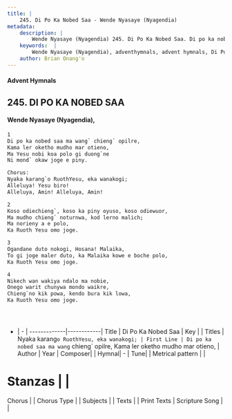```yaml
---
title: |
    245. Di Po Ka Nobed Saa - Wende Nyasaye (Nyagendia)
metadata:
    description: |
        Wende Nyasaye (Nyagendia) 245. Di Po Ka Nobed Saa. Di po ka nobed saa ma wang` chieng` opilre, Kama ler oketho mudho mar otieno, Ma Yesu nobi koa polo gi duong`ne Ni mond` okaw joge e piny.  Chorus: Nyaka karang`o RuothYesu, eka wanakogi; Alleluya! Yesu biro! Alleluya, Amin! Alleluya, Amin!  
    keywords:  |
        Wende Nyasaye (Nyagendia), adventhymnals, advent hymnals, Di Po Ka Nobed Saa, Di po ka nobed saa ma wang` chieng` opilre, Kama ler oketho mudho mar otieno,. Nyaka karang`o RuothYesu, eka wanakogi;
    author: Brian Onang'o
---
```


#### Advent Hymnals
## 245. DI PO KA NOBED SAA
####  Wende Nyasaye (Nyagendia),

```txt
1
Di po ka nobed saa ma wang` chieng` opilre,
Kama ler oketho mudho mar otieno,
Ma Yesu nobi koa polo gi duong`ne
Ni mond` okaw joge e piny.

Chorus:
Nyaka karang`o RuothYesu, eka wanakogi;
Alleluya! Yesu biro!
Alleluya, Amin! Alleluya, Amin!

2
Koso odiechieng`, koso ka piny oyuso, koso odiewuor,
Ma mudho chieng` noturnwa, kod lerno malich;
Ma norieny a e polo,
Ka Ruoth Yesu omo joge.

3
Ogandane duto nokogi, Hosana! Malaika,
To gi joge maler duto, ka Malaika kowe e boche polo,
Ka Ruoth Yesu omo joge.

4
Nikech wan wakiya ndalo ma nobie,
Onego warit chunywa mondo waikre,
Chieng`no kik powa, kendo bura kik lowa,
Ka Ruoth Yesu omo joge.





```

- |   -  |
-------------|------------|
Title | Di Po Ka Nobed Saa |
Key |  |
Titles | Nyaka karang`o RuothYesu, eka wanakogi; |
First Line | Di po ka nobed saa ma wang` chieng` opilre, Kama ler oketho mudho mar otieno, |
Author | 
Year | 
Composer| |
Hymnal|  - |
Tune|  |
Metrical pattern | |
# Stanzas |  |
Chorus |  |
Chorus Type |  |
Subjects | |
Texts |  |
Print Texts | 
Scripture Song |  |
    
